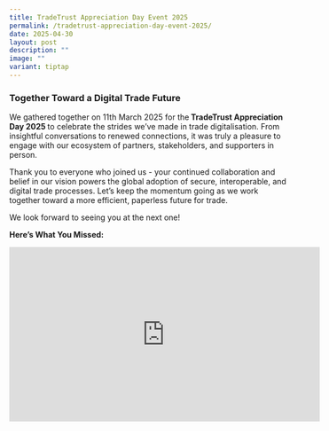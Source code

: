 ```yaml
---
title: TradeTrust Appreciation Day Event 2025
permalink: /tradetrust-appreciation-day-event-2025/
date: 2025-04-30
layout: post
description: ""
image: ""
variant: tiptap
---
```

<h3>Together Toward a Digital Trade Future</h3>
<p>We gathered together on 11th March 2025 for the<strong> TradeTrust Appreciation Day 2025 </strong>to
celebrate the strides we’ve made in trade digitalisation. From insightful
conversations to renewed connections, it was truly a pleasure to engage
with our ecosystem of partners, stakeholders, and supporters in person.</p>
<p>Thank you to everyone who joined us - your continued collaboration and
belief in our vision powers the global adoption of secure, interoperable,
and digital trade processes. Let’s keep the momentum going as we work together
toward a more efficient, paperless future for trade.</p>
<p>We look forward to seeing you at the next one!</p>
<p><strong>Here’s What You Missed:</strong>
</p>
<div class="iframe-wrapper">
<iframe height="315" width="560" allowfullscreen="true" frameborder="0" src="https://www.youtube.com/embed/L6CN13GBDVQ?si=tQhPD9jS0I9fY0ud"></iframe>
</div>
<p></p>
